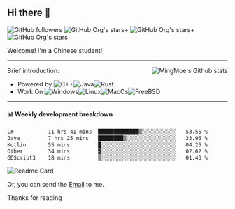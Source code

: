 ## Hi there 👋

![GitHub followers](https://img.shields.io/github/followers/mingmoe?style=for-the-badge)
![GitHub Org's stars](https://img.shields.io/github/stars/GOSCPS?style=for-the-badge)+
![GitHub Org's stars](https://img.shields.io/github/stars/moe-org?style=for-the-badge)+
![GitHub Org's stars](https://img.shields.io/github/stars/mingmoe?style=for-the-badge)

Welcome!
I'm a Chinese student!

<hr>

<div align="right"><img alt="MingMoe's Github stats" align="right" src="https://github-readme-stats.vercel.app/api?username=mingmoe"/></div>

Brief introduction:
+ Powered by ![C++](https://img.shields.io/badge/C%2B%2B-00599C?style=for-the-badge&logo=c%2B%2B&logoColor=white)![Java](https://img.shields.io/badge/Java-ED8B00?style=for-the-badge&logo=java&logoColor=white)![Rust](https://img.shields.io/badge/Rust-000000?style=for-the-badge&logo=rust&logoColor=white)
+ Work On ![Windows](https://img.shields.io/badge/_-Windows-blue?style=for-the-badge&logo=windows&logoColor=white&labelColor=blue)![Linux](https://img.shields.io/badge/_-Linux-yellow?style=for-the-badge&logo=linux&logoColor=white&labelColor=yellow)![MacOs](https://img.shields.io/badge/_-MacOS-white?style=for-the-badge&logo=macos&logoColor=black&labelColor=white)![FreeBSD](https://img.shields.io/badge/_-FreeBSD-red?style=for-the-badge&logo=freebsd&logoColor=white&labelColor=red)
<hr>

#### 📊 Weekly development breakdown
<!--START_SECTION:waka-->

```txt
C#           11 hrs 41 mins  █████████████▒░░░░░░░░░░░   53.55 %
Java         7 hrs 25 mins   ████████▒░░░░░░░░░░░░░░░░   33.96 %
Kotlin       55 mins         █░░░░░░░░░░░░░░░░░░░░░░░░   04.25 %
Other        34 mins         ▓░░░░░░░░░░░░░░░░░░░░░░░░   02.62 %
GDScript3    18 mins         ▒░░░░░░░░░░░░░░░░░░░░░░░░   01.43 %
```

<!--END_SECTION:waka-->

![Readme Card](https://github-readme-stats.vercel.app/api/pin/?username=moe-org&repo=utopia)

Or, you can send the [Email](mailto:me@kawayi.moe) to me.

Thanks for reading
